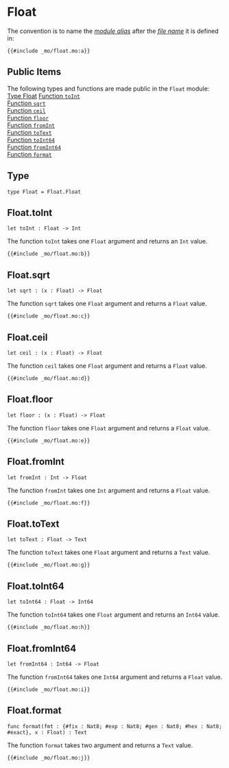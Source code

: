 
# Float
The convention is to name the [*module alias*](/common-programming-concepts/modules.html#imports) after the [*file name*](/common-programming-concepts/modules.html#imports) it is defined in:

```motoko
{{#include _mo/float.mo:a}}
```

## Public Items

The following types and functions are made public in the `Float` module:  
[Type Float](#type)
[Function `toInt`](#floattoint)    
[Function `sqrt`](#floatsqrt)  
[Function `ceil`](#floatceil)  
[Function `floor`](#floatfloor)  
[Function `fromInt`](#floatfromint)  
[Function `toText`](#floattotext)  
[Function `toInt64`](#floattoint64)  
[Function `fromInt64`](#floatfromint642)  
[Function `format`](#floatformat)  


## Type
```motoko
type Float = Float.Float
```

## Float.toInt

```motoko
let toInt : Float -> Int
```

The function `toInt` takes one `Float` argument and returns an `Int` value. 

```motoko
{{#include _mo/float.mo:b}}
```

## Float.sqrt

```motoko
let sqrt : (x : Float) -> Float
```

The function `sqrt` takes one `Float` argument and returns a `Float` value. 

```motoko
{{#include _mo/float.mo:c}}
```

## Float.ceil

```motoko
let ceil : (x : Float) -> Float
```

The function `ceil` takes one `Float` argument and returns a `Float` value. 

```motoko
{{#include _mo/float.mo:d}}
```

## Float.floor

```motoko
let floor : (x : Float) -> Float
```

The function `floor` takes one `Float` argument and returns a `Float` value. 

```motoko
{{#include _mo/float.mo:e}}
```

## Float.fromInt

```motoko
let fromInt : Int -> Float
```

The function `fromInt` takes one `Int` argument and returns a `Float` value. 

```motoko
{{#include _mo/float.mo:f}}
```

## Float.toText

```motoko
let toText : Float -> Text
```

The function `toText` takes one `Float` argument and returns a `Text` value. 

```motoko
{{#include _mo/float.mo:g}}
```

## Float.toInt64

```motoko
let toInt64 : Float -> Int64
```

The function `toInt64` takes one `Float` argument and returns an `Int64` value. 

```motoko
{{#include _mo/float.mo:h}}
```

## Float.fromInt64

```motoko
let fromInt64 : Int64 -> Float
```

The function `fromInt64` takes one `Int64` argument and returns a `Float` value. 

```motoko
{{#include _mo/float.mo:i}}
```

## Float.format

```motoko
func format(fmt : {#fix : Nat8; #exp : Nat8; #gen : Nat8; #hex : Nat8; #exact}, x : Float) : Text
```

The function `format` takes two argument and returns a `Text` value. 

```motoko
{{#include _mo/float.mo:j}}
```

<!-- - type Float

- sqrt
- ceil
- floor
- toText
- toInt64
- fromInt64
- toInt
- fromInt

Bonus:
- format -->